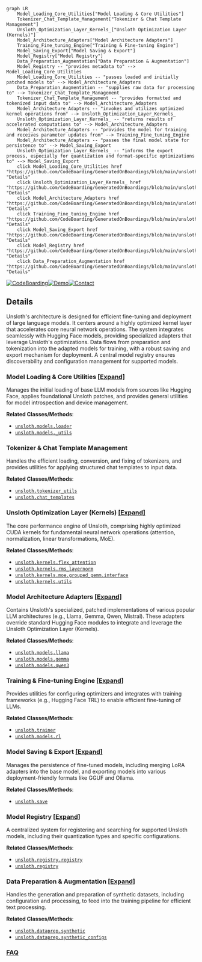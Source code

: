 ```mermaid
graph LR
    Model_Loading_Core_Utilities["Model Loading & Core Utilities"]
    Tokenizer_Chat_Template_Management["Tokenizer & Chat Template Management"]
    Unsloth_Optimization_Layer_Kernels_["Unsloth Optimization Layer (Kernels)"]
    Model_Architecture_Adapters["Model Architecture Adapters"]
    Training_Fine_tuning_Engine["Training & Fine-tuning Engine"]
    Model_Saving_Export["Model Saving & Export"]
    Model_Registry["Model Registry"]
    Data_Preparation_Augmentation["Data Preparation & Augmentation"]
    Model_Registry -- "provides metadata to" --> Model_Loading_Core_Utilities
    Model_Loading_Core_Utilities -- "passes loaded and initially patched models to" --> Model_Architecture_Adapters
    Data_Preparation_Augmentation -- "supplies raw data for processing to" --> Tokenizer_Chat_Template_Management
    Tokenizer_Chat_Template_Management -- "provides formatted and tokenized input data to" --> Model_Architecture_Adapters
    Model_Architecture_Adapters -- "invokes and utilizes optimized kernel operations from" --> Unsloth_Optimization_Layer_Kernels_
    Unsloth_Optimization_Layer_Kernels_ -- "returns results of accelerated computations to" --> Model_Architecture_Adapters
    Model_Architecture_Adapters -- "provides the model for training and receives parameter updates from" --> Training_Fine_tuning_Engine
    Model_Architecture_Adapters -- "passes the final model state for persistence to" --> Model_Saving_Export
    Unsloth_Optimization_Layer_Kernels_ -- "informs the export process, especially for quantization and format-specific optimizations to" --> Model_Saving_Export
    click Model_Loading_Core_Utilities href "https://github.com/CodeBoarding/GeneratedOnBoardings/blob/main/unsloth/Model_Loading_Core_Utilities.md" "Details"
    click Unsloth_Optimization_Layer_Kernels_ href "https://github.com/CodeBoarding/GeneratedOnBoardings/blob/main/unsloth/Unsloth_Optimization_Layer_Kernels_.md" "Details"
    click Model_Architecture_Adapters href "https://github.com/CodeBoarding/GeneratedOnBoardings/blob/main/unsloth/Model_Architecture_Adapters.md" "Details"
    click Training_Fine_tuning_Engine href "https://github.com/CodeBoarding/GeneratedOnBoardings/blob/main/unsloth/Training_Fine_tuning_Engine.md" "Details"
    click Model_Saving_Export href "https://github.com/CodeBoarding/GeneratedOnBoardings/blob/main/unsloth/Model_Saving_Export.md" "Details"
    click Model_Registry href "https://github.com/CodeBoarding/GeneratedOnBoardings/blob/main/unsloth/Model_Registry.md" "Details"
    click Data_Preparation_Augmentation href "https://github.com/CodeBoarding/GeneratedOnBoardings/blob/main/unsloth/Data_Preparation_Augmentation.md" "Details"
```

[![CodeBoarding](https://img.shields.io/badge/Generated%20by-CodeBoarding-9cf?style=flat-square)](https://github.com/CodeBoarding/CodeBoarding)[![Demo](https://img.shields.io/badge/Try%20our-Demo-blue?style=flat-square)](https://www.codeboarding.org/demo)[![Contact](https://img.shields.io/badge/Contact%20us%20-%20contact@codeboarding.org-lightgrey?style=flat-square)](mailto:contact@codeboarding.org)

## Details

Unsloth's architecture is designed for efficient fine-tuning and deployment of large language models. It centers around a highly optimized kernel layer that accelerates core neural network operations. The system integrates seamlessly with Hugging Face models, providing specialized adapters that leverage Unsloth's optimizations. Data flows from preparation and tokenization into the adapted models for training, with a robust saving and export mechanism for deployment. A central model registry ensures discoverability and configuration management for supported models.

### Model Loading & Core Utilities [[Expand]](./Model_Loading_Core_Utilities.md)
Manages the initial loading of base LLM models from sources like Hugging Face, applies foundational Unsloth patches, and provides general utilities for model introspection and device management.


**Related Classes/Methods**:

- <a href="https://github.com/unslothai/unsloth/blob/main/unsloth/models/loader.py" target="_blank" rel="noopener noreferrer">`unsloth.models.loader`</a>
- <a href="https://github.com/unslothai/unsloth/blob/main/unsloth/models/_utils.py" target="_blank" rel="noopener noreferrer">`unsloth.models._utils`</a>


### Tokenizer & Chat Template Management
Handles the efficient loading, conversion, and fixing of tokenizers, and provides utilities for applying structured chat templates to input data.


**Related Classes/Methods**:

- <a href="https://github.com/unslothai/unsloth/blob/main/unsloth/tokenizer_utils.py" target="_blank" rel="noopener noreferrer">`unsloth.tokenizer_utils`</a>
- <a href="https://github.com/unslothai/unsloth/blob/main/unsloth/chat_templates.py" target="_blank" rel="noopener noreferrer">`unsloth.chat_templates`</a>


### Unsloth Optimization Layer (Kernels) [[Expand]](./Unsloth_Optimization_Layer_Kernels_.md)
The core performance engine of Unsloth, comprising highly optimized CUDA kernels for fundamental neural network operations (attention, normalization, linear transformations, MoE).


**Related Classes/Methods**:

- <a href="https://github.com/unslothai/unsloth/blob/main/unsloth/kernels/flex_attention.py" target="_blank" rel="noopener noreferrer">`unsloth.kernels.flex_attention`</a>
- <a href="https://github.com/unslothai/unsloth/blob/main/unsloth/kernels/rms_layernorm.py" target="_blank" rel="noopener noreferrer">`unsloth.kernels.rms_layernorm`</a>
- <a href="https://github.com/unslothai/unsloth/blob/main/unsloth/kernels/moe/grouped_gemm/interface.py" target="_blank" rel="noopener noreferrer">`unsloth.kernels.moe.grouped_gemm.interface`</a>
- <a href="https://github.com/unslothai/unsloth/blob/main/unsloth/kernels/utils.py" target="_blank" rel="noopener noreferrer">`unsloth.kernels.utils`</a>


### Model Architecture Adapters [[Expand]](./Model_Architecture_Adapters.md)
Contains Unsloth's specialized, patched implementations of various popular LLM architectures (e.g., Llama, Gemma, Qwen, Mistral). These adapters override standard Hugging Face modules to integrate and leverage the Unsloth Optimization Layer (Kernels).


**Related Classes/Methods**:

- <a href="https://github.com/unslothai/unsloth/blob/main/unsloth/models/llama.py" target="_blank" rel="noopener noreferrer">`unsloth.models.llama`</a>
- <a href="https://github.com/unslothai/unsloth/blob/main/unsloth/models/gemma.py" target="_blank" rel="noopener noreferrer">`unsloth.models.gemma`</a>
- <a href="https://github.com/unslothai/unsloth/blob/main/unsloth/models/qwen3.py" target="_blank" rel="noopener noreferrer">`unsloth.models.qwen3`</a>


### Training & Fine-tuning Engine [[Expand]](./Training_Fine_tuning_Engine.md)
Provides utilities for configuring optimizers and integrates with training frameworks (e.g., Hugging Face TRL) to enable efficient fine-tuning of LLMs.


**Related Classes/Methods**:

- <a href="https://github.com/unslothai/unsloth/blob/main/unsloth/trainer.py" target="_blank" rel="noopener noreferrer">`unsloth.trainer`</a>
- <a href="https://github.com/unslothai/unsloth/blob/main/unsloth/models/rl.py" target="_blank" rel="noopener noreferrer">`unsloth.models.rl`</a>


### Model Saving & Export [[Expand]](./Model_Saving_Export.md)
Manages the persistence of fine-tuned models, including merging LoRA adapters into the base model, and exporting models into various deployment-friendly formats like GGUF and Ollama.


**Related Classes/Methods**:

- <a href="https://github.com/unslothai/unsloth/blob/main/unsloth/save.py" target="_blank" rel="noopener noreferrer">`unsloth.save`</a>


### Model Registry [[Expand]](./Model_Registry.md)
A centralized system for registering and searching for supported Unsloth models, including their quantization types and specific configurations.


**Related Classes/Methods**:

- <a href="https://github.com/unslothai/unsloth/blob/main/unsloth/registry/registry.py" target="_blank" rel="noopener noreferrer">`unsloth.registry.registry`</a>
- <a href="https://github.com/unslothai/unsloth/blob/main/unsloth/registry" target="_blank" rel="noopener noreferrer">`unsloth.registry`</a>


### Data Preparation & Augmentation [[Expand]](./Data_Preparation_Augmentation.md)
Handles the generation and preparation of synthetic datasets, including configuration and processing, to feed into the training pipeline for efficient text processing.


**Related Classes/Methods**:

- <a href="https://github.com/unslothai/unsloth/blob/main/unsloth/dataprep/synthetic.py" target="_blank" rel="noopener noreferrer">`unsloth.dataprep.synthetic`</a>
- <a href="https://github.com/unslothai/unsloth/blob/main/unsloth/dataprep/synthetic_configs.py" target="_blank" rel="noopener noreferrer">`unsloth.dataprep.synthetic_configs`</a>




### [FAQ](https://github.com/CodeBoarding/GeneratedOnBoardings/tree/main?tab=readme-ov-file#faq)